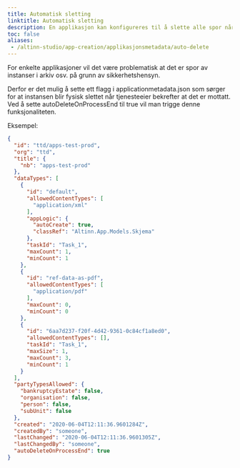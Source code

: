 ```yaml
---
title: Automatisk sletting
linktitle: Automatisk sletting
description: En applikasjon kan konfigureres til å slette alle spor når prosessen er slutt.
toc: false
aliases:
 - /altinn-studio/app-creation/applikasjonsmetadata/auto-delete
---
```


For enkelte applikasjoner vil det være problematisk at det er spor av instanser i arkiv osv. på grunn av sikkerhetshensyn.

Derfor er det mulig å sette ett flagg i applicationmetadata.json som sørger for at instansen blir fysisk slettet når tjenesteeier bekrefter at det er mottatt.
Ved å sette autoDeleteOnProcessEnd til true vil man trigge denne funksjonaliteten.

Eksempel:
```json {linenos=false,hl_lines=[48]}
{
  "id": "ttd/apps-test-prod",
  "org": "ttd",
  "title": {
    "nb": "apps-test-prod"
  },
  "dataTypes": [
    {
      "id": "default",
      "allowedContentTypes": [
        "application/xml"
      ],
      "appLogic": {
        "autoCreate": true,
        "classRef": "Altinn.App.Models.Skjema"
      },
      "taskId": "Task_1",
      "maxCount": 1,
      "minCount": 1
    },
    {
      "id": "ref-data-as-pdf",
      "allowedContentTypes": [
        "application/pdf"
      ],
      "maxCount": 0,
      "minCount": 0
    },
    {
      "id": "6aa7d237-f20f-4d42-9361-0c84cf1a8ed0",
      "allowedContentTypes": [],
      "taskId": "Task_1",
      "maxSize": 1,
      "maxCount": 3,
      "minCount": 1
    }
  ],
  "partyTypesAllowed": {
    "bankruptcyEstate": false,
    "organisation": false,
    "person": false,
    "subUnit": false
  },
  "created": "2020-06-04T12:11:36.9601284Z",
  "createdBy": "someone",
  "lastChanged": "2020-06-04T12:11:36.9601305Z",
  "lastChangedBy": "someone",
  "autoDeleteOnProcessEnd": true
}
```